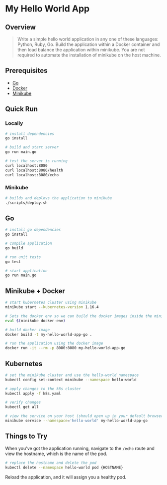 # My Hello World App

## Overview

> Write a simple hello world application in any one of these languages: Python, Ruby, Go. Build the application within a Docker container and then load balance the application within minikube. You are not required to automate the installation of minikube on the host machine.

## Prerequisites

- [Go](https://golang.org/doc/install)
- [Docker](https://docs.docker.com/v17.09/engine/installation/) 
- [Minikube](https://kubernetes.io/docs/tasks/tools/install-minikube/)

## Quick Run 

### Locally
```sh
# install dependencies
go install 

# build and start server
go run main.go

# test the server is running
curl localhost:8080
curl localhost:8080/health
curl localhost:8080/echo
```

### Minikube

```sh
# builds and deploys the application to minikube
./scripts/deploy.sh
```

## Go

```sh
# install go dependencies
go install

# compile application
go build

# run unit tests
go test

# start application 
go run main.go
```

## Minikube + Docker

```sh
# start kubernetes cluster using minikube
minikube start --kubernetes-version 1.16.4

# Sets the docker env so we can build the docker images inside the minikube VM. This is for development only so we don't need to use an external registry
eval $(minikube docker-env)

# build docker image
docker build -t my-hello-world-app-go .

# run the application using the docker image
docker run -it --rm -p 8080:8080 my-hello-world-app-go
```

## Kubernetes

```sh
# set the minikube cluster and use the hello-world namespace
kubectl config set-context minikube --namespace hello-world

# apply changes to the k8s cluster
kubectl apply -f k8s.yaml

# verify changes
kubectl get all

# view the service on your host (should open up in your default browser)
minikube service --namespace='hello-world' my-hello-world-app-go
```

## Things to Try

When you've got the application running, navigate to the `/echo` route and view the hostname, which is the name of the pod.

```sh
# replace the hostname and delete the pod
kubectl delete --namespace hello-world pod {HOSTNAME}
```

Reload the application, and it will assign you a healthy pod.